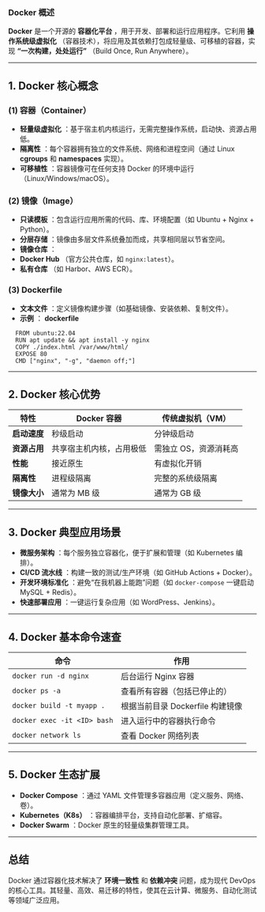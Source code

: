 
### **Docker 概述**

**Docker** 是一个开源的  **容器化平台** ，用于开发、部署和运行应用程序。它利用  **操作系统级虚拟化** （容器技术），将应用及其依赖打包成轻量级、可移植的容器，实现  **“一次构建，处处运行”** （Build Once, Run Anywhere）。

---

## **1. Docker 核心概念**

### **(1) 容器（Container）**

* **轻量级虚拟化** ：基于宿主机内核运行，无需完整操作系统，启动快、资源占用低。
* **隔离性** ：每个容器拥有独立的文件系统、网络和进程空间（通过 Linux **cgroups** 和 **namespaces** 实现）。
* **可移植性** ：容器镜像可在任何支持 Docker 的环境中运行（Linux/Windows/macOS）。

### **(2) 镜像（Image）**

* **只读模板** ：包含运行应用所需的代码、库、环境配置（如 Ubuntu + Nginx + Python）。
* **分层存储** ：镜像由多层文件系统叠加而成，共享相同层以节省空间。
* **镜像仓库** ：
* **Docker Hub** （官方公共仓库，如 `nginx:latest`）。
* **私有仓库** （如 Harbor、AWS ECR）。

### **(3) Dockerfile**

* **文本文件** ：定义镜像构建步骤（如基础镜像、安装依赖、复制文件）。
* **示例** ：
  **dockerfile**

```
  FROM ubuntu:22.04
  RUN apt update && apt install -y nginx
  COPY ./index.html /var/www/html/
  EXPOSE 80
  CMD ["nginx", "-g", "daemon off;"]
```

---

## **2. Docker 核心优势**

| 特性               | Docker 容器              | 传统虚拟机（VM）      |
| ------------------ | ------------------------ | --------------------- |
| **启动速度** | 秒级启动                 | 分钟级启动            |
| **资源占用** | 共享宿主机内核，占用极低 | 需独立 OS，资源消耗高 |
| **性能**     | 接近原生                 | 有虚拟化开销          |
| **隔离性**   | 进程级隔离               | 完整的系统级隔离      |
| **镜像大小** | 通常为 MB 级             | 通常为 GB 级          |

---

## **3. Docker 典型应用场景**

* **微服务架构** ：每个服务独立容器化，便于扩展和管理（如 Kubernetes 编排）。
* **CI/CD 流水线** ：构建一致的测试/生产环境（如 GitHub Actions + Docker）。
* **开发环境标准化** ：避免“在我机器上能跑”问题（如 `docker-compose` 一键启动 MySQL + Redis）。
* **快速部署应用** ：一键运行复杂应用（如 WordPress、Jenkins）。

---

## **4. Docker 基本命令速查**

| 命令                          | 作用                             |
| ----------------------------- | -------------------------------- |
| `docker run -d nginx`       | 后台运行 Nginx 容器              |
| `docker ps -a`              | 查看所有容器（包括已停止的）     |
| `docker build -t myapp .`   | 根据当前目录 Dockerfile 构建镜像 |
| `docker exec -it <ID> bash` | 进入运行中的容器执行命令         |
| `docker network ls`         | 查看 Docker 网络列表             |

---

## **5. Docker 生态扩展**

* **Docker Compose** ：通过 YAML 文件管理多容器应用（定义服务、网络、卷）。
* **Kubernetes（K8s）** ：容器编排平台，支持自动化部署、扩缩容。
* **Docker Swarm** ：Docker 原生的轻量级集群管理工具。

---

## **总结**

Docker 通过容器化技术解决了 **环境一致性** 和 **依赖冲突** 问题，成为现代 DevOps 的核心工具。其轻量、高效、易迁移的特性，使其在云计算、微服务、自动化测试等领域广泛应用。
